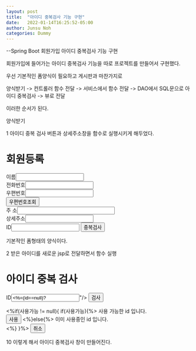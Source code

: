 ```yaml
---
layout: post
title:  "아이디 중복검사 기능 구현"
date:   2022-01-14T16:25:52-05:00
author: Junsu Noh
categories: Dummy
---
```


--Spring Boot 회원가입 아이디 중복검사 기능 구현 



회원가입에 들어가는 아이디 중복검사 기능을 따로 프로젝트를 만들어서 구현했다.



우선 기본적인 폼양식이 필요하고 게시판과 마찬가지로 



양식받기 -> 컨트롤러 함수 전달 -> 서비스에서 함수 전달 -> DAO에서 SQL문으로 아이디 중복검사 -> 뷰로 전달



이러한 순서가 된다.



양식받기 



1 아이디 중복 검사 버튼과 상세주소창을 함수로 실행시키게 해두었다.


<body>
<h1>회원등록</h1>
<form>
	이름<input type="text" name="name"><Br> 
	전화번호<input type="text" name="tel"><Br> 
	우편번호<input type="text" name="post" id="post"><br> 
	<input type="button" value="우편번호조회" onclick="우편번호조회()"><br> 
	주 소<input type="text" name="address" size=30 id="address"><br>
	상세주소<input type="text" name="detailAddress" id="detailAddress"><br>
	ID<input type="text" name="post" id="id"> <input type="button"
		onclick="id를중복검사하다()" value="중복검사"><br>
	</form>


  기본적인 폼형태의 양식이다.





2 받은 아이디를 새로운 jsp로 전달하면서 함수 실행 



<script
	src="//t1.daumcdn.net/mapjsapi/bundle/postcode/prod/postcode.v2.js"></script>
<script>
	function 우편번호조회() {
		new daum.Postcode({
			oncomplete : function(data) {
				document.querySelector("#post").value = data.zonecode;
				document.querySelector("#address").value = data.roadAddress;
				document.querySelector("#detailAddress").value = focus();
			}
		}).open();
	}
	function id를중복검사하다() {
		document.querySelector("#id").value = "";
		window.open("/id", "", "width=400,height=300");
	}

  
우편번호를 조회하는 함수와 같이 써있으므로 



id를중복검사하다() 함수와 id를받다() 함수만 보면 된다.

중복검사 버튼을 누르면 함수 실행!

window.open을 사용해서 새로운 창을 열어준다.

3 컨트롤러에서 Get메소드로 중복검사 창을 띄어준다

4 동시에 Post메소드를 이용하여 서비스로 갈 함수를 실행시켜준다.

5 가능 불가능 둘 중 한개이기 때문에 변수타입을 boolean형으로 만들어준다. 


  @Controller
public class Id중복검사컨트롤러 {
@Autowired
회원관리자 회원관리자;
@GetMapping("/id")
public String Id중복검사준비하다() {
	return "아이디중복검사창";
}

  @PostMapping("/id")
public ModelAndView Id중복검사하다(String id ) {
	ModelAndView mv = new ModelAndView();
	boolean 아이디사용불가능여부 = !회원관리자.아이디사용여부를판단하다(id);
	return mv;
	}
}	

  
6 아직은 서비스부분에서 더해줄 함수나 실행동작이 없기 때문에 그대로 DAO로 매개변수를 이동시켜준다.

  
 @Service
	public class 회원관리자 {

	@Autowired
	회원DAO 회원DAO;
	
	public boolean 아이디사용여부를판단하다(String id) {
		
		return 회원DAO.아이디가있는가(id);
		}
	}

  
7 DAO에서 sql문을 이용해 아이디가 있는 검증을 한 후에 아이디가 있으면 true 없으면 false를 리턴해준다.


  @Repository
  public class 회원DAO {
  public boolean 아이디가있는가(String id) {
  Connection con = null;
  boolean 아이디있다 = false;
		try {
			Class.forName("com.mysql.cj.jdbc.Driver");
			con = DriverManager.getConnection(
					DBconfig.DBURL, // DB
					DBconfig.ID, DBconfig.PASSWORD); // USER_NAME과 PASSWORD
			String sql = "select count(*) from member1 where id=?";
			PreparedStatement 명령자 = con.prepareStatement(sql);
			명령자.setString(1, id);
			ResultSet 아이디갯수 = 명령자.executeQuery();
			if(아이디갯수.next()) {
				if(아이디갯수.getInt(1)>0) {
			아이디있다 = true;
			}
			}
		}

		catch (Exception ex) {
			ex.printStackTrace();
		}
		return 아이디있다;
	}	

	}



8 서비스를 거쳐서 컨트롤러에서 ModelAndView 객체에 담은 후 뷰로 데이터를 보내준다



	@PostMapping("/id")
	public ModelAndView Id중복검사하다(String id ) {
	ModelAndView mv = new ModelAndView();
	boolean 아이디사용불가능여부 = !회원관리자.아이디사용여부를판단하다(id);
	mv.addObject("id", id);
	mv.addObject("usable", 아이디사용불가능여부);
	mv.setViewName("아이디중복검사창");
	return mv;
  		}
	}	



9 뷰에서 정보를 받은 후 사용할 것인지 판단하는 양식을 작성해준다

	<%@ page language="java" contentType="text/html; charset=UTF-8"
    pageEncoding="UTF-8"%>
    <%
    	Boolean 사용가능 = (Boolean)request.getAttribute("usable");
    	String id = (String)request.getAttribute("id");
    %>

  <!DOCTYPE html>
  <html>
  <head>
  <meta charset="UTF-8">
  <title>Insert title here</title>
  </head>
  <script>
  function id사용하다() {
	  var id = document.querySelector("#id").value;
	  opener.id를받다(id); // opener.함수 사용시 창을 열어줌
	  close();
  }
  </script>
  <body>
  <h1>아이디 중복 검사</h1>
  <form action="/id" method="post">
  ID<input type="text" name="id" id="id" value="<%=(id==null)?"":id%>"/>
  	<input type="submit" value="검사"><br>
    </form>
  <%if(사용가능 != null){
  if(사용가능){%>
	  사용 가능한 id 입니다.<br>
	  <input type="button" onclick="id사용하다()" id="selector" value="사용">
  <%}else{%>
  	이미 사용중인 id 입니다.<br>
  <%} 
  }%>
  <input type="button" value="취소">
  </body>
  </html>

10  이렇게 해서 아이디 중복검사 창이 만들어진다.
